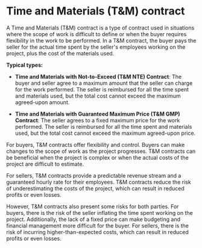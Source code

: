 # Time and Materials (T&M) contract

A Time and Materials (T&M) contract is a type of contract used in situations where the scope of work is difficult to define or when the buyer requires flexibility in the work to be performed. In a T&M contract, the buyer pays the seller for the actual time spent by the seller's employees working on the project, plus the cost of the materials used.

**Typical types:**

* **Time and Materials with Not-to-Exceed (T&M NTE) Contract**: The buyer and seller agree to a maximum amount that the seller can charge for the work performed. The seller is reimbursed for all the time spent and materials used, but the total cost cannot exceed the maximum agreed-upon amount.

* **Time and Materials with Guaranteed Maximum Price (T&M GMP) Contract**: The seller agrees to a fixed maximum price for the work performed. The seller is reimbursed for all the time spent and materials used, but the total cost cannot exceed the maximum agreed-upon price.

For buyers, T&M contracts offer flexibility and control. Buyers can make changes to the scope of work as the project progresses. T&M contracts can be beneficial when the project is complex or when the actual costs of the project are difficult to estimate.

For sellers, T&M contracts provide a predictable revenue stream and a guaranteed hourly rate for their employees. T&M contracts reduce the risk of underestimating the costs of the project, which can result in reduced profits or even losses.

However, T&M contracts also present some risks for both parties. For buyers, there is the risk of the seller inflating the time spent working on the project. Additionally, the lack of a fixed price can make budgeting and financial management more difficult for the buyer. For sellers, there is the risk of incurring higher-than-expected costs, which can result in reduced profits or even losses.
